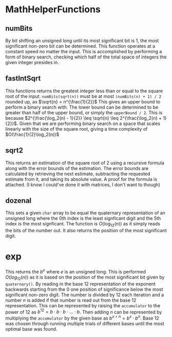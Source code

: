 # MathHelperFunctions

## numBits

By bit shifting an unsigned long until its most significant bit is 1, the most significant non-zero bit can be determined.
This function operates at a constant speed no matter the input. This is accomplished by performing a form of binary search, checking which half of the total space of integers the given integer presides in.

## fastIntSqrt

This functions returns the greatest integer less than or equal to the square root of the input. `numBits(sqrt(n))` must be at most `(numBits(n) + 1) / 2` rounded up, as $\sqrt{n} = n^{\frac{1}{2}}$ This gives an upper bound to perform a binary search with.
The lower bound can be determined to be greater than half of the upper bound, or simply the `upperBound / 2`. This is because $2^{\frac{\log_2(n) - 1}{2}} \leq \sqrt{n} \leq 2^{\frac{\log_2(n) + 1}{2}}$.
Given that we are performing binary search on a space that scales linearly with the size of the square root, giving a time complexity of $O(\frac{1}{2}\log_2(n))$

## sqrt2

This returns an estimation of the square root of 2 using a recursive formula along with the error bounds of the estimation.
The error bounds are calculated by retrieving the next estimate, subtracting the requested estimate from it, and taking its absolute value.
A proof for the formula is attached. (I know I could've done it with matrices, I don't want to though)

## dozenal

This sets a given `char` array to be equal the quaternary representation of an unsigned long where the 0th index is the least signficant digit and the 5th index is the most signficant.
The function is $O(\log_12(n))$ as it simply reads the bits of the number out.
It also returns the position of the most significant digit.

# exp

This returns the $b^e$ where $e$ is an unsigned long. This is performed $O(log_{12}(n))$ as it is based on the position of the most significant bit given by `quaternary()`.
By reading in the base 12 representation of the exponent backwards starting from the 0 one position of significance below the most significant non-zero digit. The number is divided by 12 each iteration and a number $n$ is added if that number is read out from the base 12 representation. This can be represented by raising the `accumulator` to the power of 12 as $b^12 = b \cdot b \cdot b \cdot \dots \cdot b$. Then adding $n$ can be represented by multiplying the `accumulator` by the given base as $b^{x + n} = b^x \cdot b^n$.
Base 12 was chosen through running multiple trials of different bases until the most optimal base was found.
